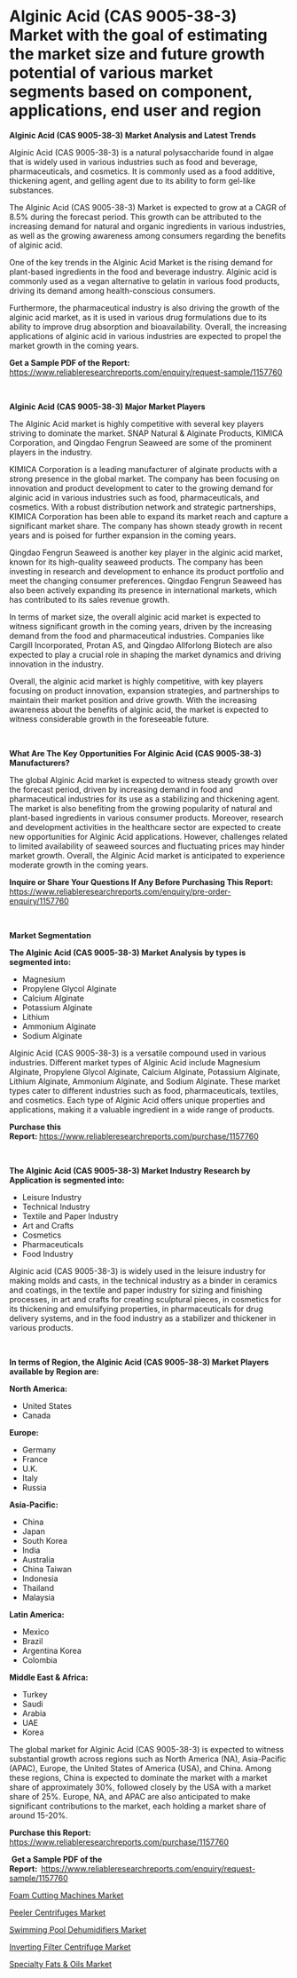 <p><h1>Alginic Acid (CAS 9005-38-3) Market with the goal of estimating the market size and future growth potential of various market segments based on component, applications, end user and region</h1></p><p><strong>Alginic Acid (CAS 9005-38-3) Market Analysis and Latest Trends</strong></p>
<p><p>Alginic Acid (CAS 9005-38-3) is a natural polysaccharide found in algae that is widely used in various industries such as food and beverage, pharmaceuticals, and cosmetics. It is commonly used as a food additive, thickening agent, and gelling agent due to its ability to form gel-like substances.</p><p>The Alginic Acid (CAS 9005-38-3) Market is expected to grow at a CAGR of 8.5% during the forecast period. This growth can be attributed to the increasing demand for natural and organic ingredients in various industries, as well as the growing awareness among consumers regarding the benefits of alginic acid.</p><p>One of the key trends in the Alginic Acid Market is the rising demand for plant-based ingredients in the food and beverage industry. Alginic acid is commonly used as a vegan alternative to gelatin in various food products, driving its demand among health-conscious consumers.</p><p>Furthermore, the pharmaceutical industry is also driving the growth of the alginic acid market, as it is used in various drug formulations due to its ability to improve drug absorption and bioavailability. Overall, the increasing applications of alginic acid in various industries are expected to propel the market growth in the coming years.</p></p>
<p><strong>Get a Sample PDF of the Report:&nbsp;</strong> <a href="https://www.reliableresearchreports.com/enquiry/request-sample/1157760">https://www.reliableresearchreports.com/enquiry/request-sample/1157760</a></p>
<p>&nbsp;</p>
<p><strong>Alginic Acid (CAS 9005-38-3) Major Market Players</strong></p>
<p><p>The Alginic Acid market is highly competitive with several key players striving to dominate the market. SNAP Natural & Alginate Products, KIMICA Corporation, and Qingdao Fengrun Seaweed are some of the prominent players in the industry.</p><p>KIMICA Corporation is a leading manufacturer of alginate products with a strong presence in the global market. The company has been focusing on innovation and product development to cater to the growing demand for alginic acid in various industries such as food, pharmaceuticals, and cosmetics. With a robust distribution network and strategic partnerships, KIMICA Corporation has been able to expand its market reach and capture a significant market share. The company has shown steady growth in recent years and is poised for further expansion in the coming years.</p><p>Qingdao Fengrun Seaweed is another key player in the alginic acid market, known for its high-quality seaweed products. The company has been investing in research and development to enhance its product portfolio and meet the changing consumer preferences. Qingdao Fengrun Seaweed has also been actively expanding its presence in international markets, which has contributed to its sales revenue growth.</p><p>In terms of market size, the overall alginic acid market is expected to witness significant growth in the coming years, driven by the increasing demand from the food and pharmaceutical industries. Companies like Cargill Incorporated, Protan AS, and Qingdao Allforlong Biotech are also expected to play a crucial role in shaping the market dynamics and driving innovation in the industry.</p><p>Overall, the alginic acid market is highly competitive, with key players focusing on product innovation, expansion strategies, and partnerships to maintain their market position and drive growth. With the increasing awareness about the benefits of alginic acid, the market is expected to witness considerable growth in the foreseeable future.</p></p>
<p>&nbsp;</p>
<p><strong>What Are The Key Opportunities For Alginic Acid (CAS 9005-38-3) Manufacturers?</strong></p>
<p><p>The global Alginic Acid market is expected to witness steady growth over the forecast period, driven by increasing demand in food and pharmaceutical industries for its use as a stabilizing and thickening agent. The market is also benefiting from the growing popularity of natural and plant-based ingredients in various consumer products. Moreover, research and development activities in the healthcare sector are expected to create new opportunities for Alginic Acid applications. However, challenges related to limited availability of seaweed sources and fluctuating prices may hinder market growth. Overall, the Alginic Acid market is anticipated to experience moderate growth in the coming years.</p></p>
<p><strong>Inquire or Share Your Questions If Any Before Purchasing This Report:</strong> <a href="https://www.reliableresearchreports.com/enquiry/pre-order-enquiry/1157760">https://www.reliableresearchreports.com/enquiry/pre-order-enquiry/1157760</a></p>
<p>&nbsp;</p>
<p><strong>Market Segmentation</strong></p>
<p><strong>The Alginic Acid (CAS 9005-38-3) Market Analysis by types is segmented into:</strong></p>
<p><ul><li>Magnesium</li><li>Propylene Glycol Alginate</li><li>Calcium Alginate</li><li>Potassium Alginate</li><li>Lithium</li><li>Ammonium Alginate</li><li>Sodium Alginate</li></ul></p>
<p><p>Alginic Acid (CAS 9005-38-3) is a versatile compound used in various industries. Different market types of Alginic Acid include Magnesium Alginate, Propylene Glycol Alginate, Calcium Alginate, Potassium Alginate, Lithium Alginate, Ammonium Alginate, and Sodium Alginate. These market types cater to different industries such as food, pharmaceuticals, textiles, and cosmetics. Each type of Alginic Acid offers unique properties and applications, making it a valuable ingredient in a wide range of products.</p></p>
<p><strong>Purchase this Report:&nbsp;</strong><a href="https://www.reliableresearchreports.com/purchase/1157760">https://www.reliableresearchreports.com/purchase/1157760</a></p>
<p>&nbsp;</p>
<p><strong>The Alginic Acid (CAS 9005-38-3) Market Industry Research by Application is segmented into:</strong></p>
<p><ul><li>Leisure Industry</li><li>Technical Industry</li><li>Textile and Paper Industry</li><li>Art and Crafts</li><li>Cosmetics</li><li>Pharmaceuticals</li><li>Food Industry</li></ul></p>
<p><p>Alginic acid (CAS 9005-38-3) is widely used in the leisure industry for making molds and casts, in the technical industry as a binder in ceramics and coatings, in the textile and paper industry for sizing and finishing processes, in art and crafts for creating sculptural pieces, in cosmetics for its thickening and emulsifying properties, in pharmaceuticals for drug delivery systems, and in the food industry as a stabilizer and thickener in various products.</p></p>
<p>&nbsp;</p>
<p><strong>In terms of Region, the Alginic Acid (CAS 9005-38-3) Market Players available by Region are:</strong></p>
<p>
    <p> <strong> North America: </strong>
        <ul>
            <li>United States</li>
            <li>Canada</li>
        </ul>
        </p> 
    <p> <strong> Europe: </strong>
        <ul>
            <li>Germany</li>
            <li>France</li>
            <li>U.K.</li>
            <li>Italy</li>
            <li>Russia</li>
        </ul>
        </p> 
    <p> <strong> Asia-Pacific: </strong>
        <ul>
            <li>China</li>
            <li>Japan</li>
            <li>South Korea</li>
            <li>India</li>
            <li>Australia</li>
            <li>China Taiwan</li>
            <li>Indonesia</li>
            <li>Thailand</li>
            <li>Malaysia</li>
        </ul>
        </p> 
    <p> <strong> Latin America: </strong>
        <ul>
            <li>Mexico</li>
            <li>Brazil</li>
            <li>Argentina Korea</li>
            <li>Colombia</li>
        </ul>
        </p> 
    <p> <strong> Middle East & Africa: </strong>
        <ul>
            <li>Turkey</li>
            <li>Saudi</li>
            <li>Arabia</li>
            <li>UAE</li>
            <li>Korea</li>
        </ul>
    </p>
    </p>
<p><p>The global market for Alginic Acid (CAS 9005-38-3) is expected to witness substantial growth across regions such as North America (NA), Asia-Pacific (APAC), Europe, the United States of America (USA), and China. Among these regions, China is expected to dominate the market with a market share of approximately 30%, followed closely by the USA with a market share of 25%. Europe, NA, and APAC are also anticipated to make significant contributions to the market, each holding a market share of around 15-20%.</p></p>
<p><strong>Purchase this Report: </strong><a href="https://www.reliableresearchreports.com/purchase/1157760">https://www.reliableresearchreports.com/purchase/1157760</a></p>
<p>&nbsp;<strong>Get a Sample PDF of the Report:&nbsp;&nbsp;</strong><a href="https://www.reliableresearchreports.com/enquiry/request-sample/1157760">https://www.reliableresearchreports.com/enquiry/request-sample/1157760</a></p>
<p><strong></strong></p>
<p><p><a href="https://medium.com/@dashawnmoen/decoding-foam-cutting-machines-market-metrics-market-share-trends-and-growth-patterns-c52fc8272de5">Foam Cutting Machines Market</a></p><p><a href="https://medium.com/@tiannathiel2023/peeler-centrifuges-market-insights-into-market-cagr-market-trends-and-growth-strategies-78cea847f9c0">Peeler Centrifuges Market</a></p><p><a href="https://medium.com/@stephenarmstrong52/swimming-pool-dehumidifiers-market-report-reveals-the-latest-trends-and-growth-opportunities-of-8ef7b37e3252">Swimming Pool Dehumidifiers Market</a></p><p><a href="https://medium.com/@tiannathiel2023/inverting-filter-centrifuge-market-competitive-analysis-market-trends-and-forecast-to-2031-8739bd5a2e0d">Inverting Filter Centrifuge Market</a></p><p><a href="https://github.com/mohamedbakry57/Market-Research-Report-List-1/blob/main/specialty-fats-oils-market.md">Specialty Fats & Oils Market</a></p></p>